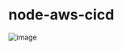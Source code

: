 # node-aws-cicd

![image](https://user-images.githubusercontent.com/29147844/112751251-9c293e80-8fea-11eb-8780-2309ca349cb0.png)
